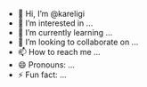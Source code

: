 - 👋 Hi, I’m @kareligi
- 👀 I’m interested in ...
- 🌱 I’m currently learning ...
- 💞️ I’m looking to collaborate on ...
- 📫 How to reach me ...
- 😄 Pronouns: ...
- ⚡ Fun fact: ...

<!---
kareligi/kareligi is a ✨ special ✨ repository because its `README.md` (this file) appears on your GitHub profile.
You can click the Preview link to take a look at your changes.
--->
